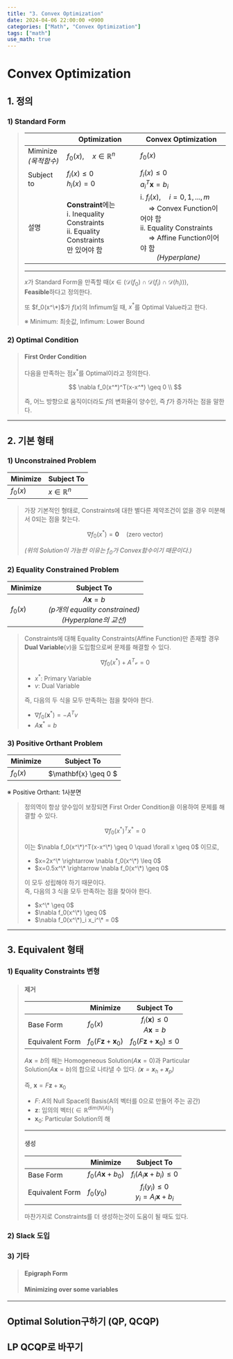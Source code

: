 ```yaml
---
title: "3. Convex Optimization"
date: 2024-04-06 22:00:00 +0900
categories: ["Math", "Convex Optimization"]
tags: ["math"]
use_math: true
---
```


# Convex Optimization

## 1. 정의

### 1) Standard Form
> 
> | | Optimization | Convex Optimization |
> | --- | --- | --- |
> | Miminize<br>_(목적함수)_ | $f_0(x), \quad x \in \mathbb{R}^n$ | $f_0(x)$ |
> | Subject to | $f_i(x) \leq 0$<br> $h_i(x) = 0$ | $f_i(x) \leq 0$<br>$a_i^T\mathbf{x}=b_i$ |
> | 설명 | **Constraint**에는 <br>ⅰ. Inequality Constraints<br> ⅱ. Equality Constraints<br>만 있어야 함 | ⅰ. $f_i(x), \quad i=0, 1,...,m$<br> $\quad \Rightarrow$ Convex Function이어야 함<br> ⅱ. Equality Constraints<br>$\quad \Rightarrow$ Affine Function이어야 함<br>$\quad\quad$_(Hyperplane)_ |
> 
> ---
> $x$가 Standard Form을 만족할 때$(x \in (\mathcal{D}(f_0) \cap  \mathcal{D}(f_i) \cap \mathcal{D}(h_i)))$,<br>
> **Feasible**하다고 정의한다.
> 
> 또 $f_0(x^\*)$가 $f(x)$의 Infimum일 때, $x^*$를 Optimal Value라고 한다.
> 
> &#8251; Minimum: 최솟값, Infimum: Lower Bound

### 2) Optimal Condition

> #### First Order Condition
> 
> 다음을 만족하는 점$x^*$를 Optimal이라고 정의한다.
>
> $$
> \nabla f_0(x^*)^T(x-x^*) \geq 0 \\
> $$
>
> 즉, 어느 방향으로 움직이더라도 $f$의 변화율이 양수인, 즉 $f$가 증가하는 점을 말한다.

---
## 2. 기본 형태

### 1) Unconstrained Problem

| Minimize | Subject To|
| --- | --- |
| $f_0(x)$ | $x \in \mathbb{R}^n$ |

> 가장 기본적인 형태로, Constraints에 대한 별다른 제약조건이 없을 경우 미분해서 0되는 점을 찾는다.
>
> $$
> \nabla f_0(x^*) = \textbf{0} \quad(\text{zero vector})
> $$
>
> _(위의 Solution이 가능한 이유는 $f_0$가 Convex함수이기 때문이다.)_

### 2) Equality Constrained Problem

| Minimize | Subject To|
| --- |:---:|
| $f_0(x)$ | $A\mathbf{x} = b$<br> _(p개의 equality constrained)_<br> _(Hyperplane의 교선)_ |

> Constraints에 대해 Equality Constraints(Affine Function)만 존재할 경우<br>
> **Dual Variable**($v$)을 도입함으로써 문제를 해결할 수 있다.
>
> $$
> \nabla f_0(x^*) + A^T\mathcal{v} = 0
> $$
>
> - $x^*$: Primary Variable
> - $v$: Dual Variable
>
> 즉, 다음의 두 식을 모두 만족하는 점을 찾아야 한다.
> - $\nabla f_0(\mathbf{x}^*) = -A^Tv$
> - $A\mathbf{x}^* = b$

### 3) Positive Orthant Problem

| Minimize | Subject To|
| --- |:---:|
| $f_0(x)$ | $\mathbf{x} \geq 0 $ |

&#8251; Positive Orthant: 1사분면

> 정의역이 항상 양수임이 보장되면 First Order Condition을 이용하여 문제를 해결할 수 있다.
>
> $$
> \nabla f_0(x^*)^Tx^* = 0
> $$
>
> 이는 $\nabla f_0(x^\*)^T(x-x^\*) \geq 0 \quad \forall x \geq 0$ 이므로,<br>
> - $x=2x^\* \rightarrow \nabla f_0(x^\*) \leq 0$
> - $x=0.5x^\* \rightarrow \nabla f_0(x^\*) \geq 0$
>
> 이 모두 성립해야 하기 때문이다.<br>
> 즉, 다음의 3 식을 모두 만족하는 점을 찾아야 한다.
>
> - $x^\* \geq 0$
> - $\nabla f_0(x^\*) \geq 0$
> - $\nabla f_0(x^\*)_i x_i^\* = 0$

---
## 3. Equivalent 형태

### 1) Equality Constraints 변형

> #### 제거
> 
> | | Minimize | Subject To|
> | --- | --- |:---:|
> | Base Form | $f_0(x)$ | $f_i(\mathbf{x}) \leq 0$<br>$A\mathbf{x} = b$ |
> | Equivalent Form | $f_0(F\mathbf{z}+\mathbf{x}_0)$ | $f_0(F\mathbf{z}+\mathbf{x}_0) \leq 0$ |
> 
> $A\mathbf{x} = b$의 해는 Homogeneous Solution($A\mathbf{x} = 0$)과 Particular Solution($A\mathbf{x} = b$)의 합으로 나타낼 수 있다.
> _($\mathbf{x} = \mathbf{x}_h + \mathbf{x}_p$)_
>
> 즉, $\mathbf{x} = F\mathbf{z} + \mathbf{x}_0$
> - $F$: $A$의 Null Space의 Basis(A의 벡터를 0으로 만들어 주는 공간)
> - $\mathbf{z}$: 임의의 벡터($\in \mathbb{R}^{dim(N(A))}$)
> - $\mathbf{x}_0$: Particular Solution의 해
> 
> ---
> #### 생성
>
> | | Minimize | Subject To|
> | --- | --- |:---:|
> | Base Form | $f_0(A\mathbf{x}+b_0)$ | $f_i(A_i\mathbf{x}+b_i) \leq 0$ |
> | Equivalent Form | $f_0(y_0)$ | $f_i(y_i) \leq 0$<br> $y_i = A_i\mathbf{x} + b_i$ |
>
> 마찬가지로 Constraints를 더 생성하는것이 도움이 될 때도 있다.

### 2) Slack 도입

### 3) 기타
> #### Epigraph Form
> #### Minimizing over some variables

---
## Optimal Solution구하기 (QP, QCQP)

## LP QCQP로 바꾸기